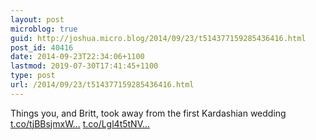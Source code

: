 ```yaml
---
layout: post
microblog: true
guid: http://joshua.micro.blog/2014/09/23/t514377159285436416.html
post_id: 40416
date: 2014-09-23T22:34:06+1100
lastmod: 2019-07-30T17:41:45+1100
type: post
url: /2014/09/23/t514377159285436416.html
---
```

Things you, and Britt, took away from the first Kardashian wedding [t.co/tjBBsjmxW...](http://t.co/tjBBsjmxWP) [t.co/Lgl4t5tNV...](http://t.co/Lgl4t5tNVn)

